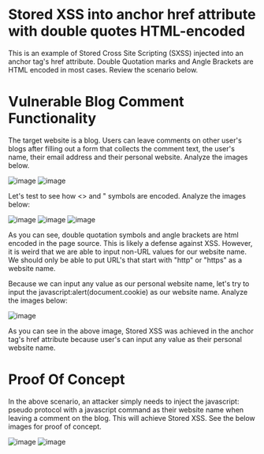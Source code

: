 <h1>Stored XSS into anchor href attribute with double quotes HTML-encoded</h1>

This is an example of Stored Cross Site Scripting (SXSS) injected into an anchor tag's href attribute. Double Quotation marks and Angle Brackets are HTML encoded in most cases. Review the scenario below.

<h1>Vulnerable Blog Comment Functionality</h1>

The target website is a blog. Users can leave comments on other user's blogs after filling out a form that collects the comment text, the user's name, their email address and their personal website.
Analyze the images below.

![image](https://github.com/user-attachments/assets/fa56781f-b0ae-44f4-9e33-b48a3ac49a71)
![image](https://github.com/user-attachments/assets/7698eb43-79b0-4034-89dd-bf2cc8860de9)

Let's test to see how <> and " symbols are encoded. Analyze the images below:

![image](https://github.com/user-attachments/assets/063e898f-2fb7-4ef0-a947-1c35cf40bbb9)
![image](https://github.com/user-attachments/assets/636864f5-04b7-4d3a-8d87-355bc333f8a1)
![image](https://github.com/user-attachments/assets/fdbe307d-af1c-4f65-bac0-213a1640dda2)

As you can see, double quotation symbols and angle brackets are html encoded in the page source. This is likely a defense against XSS. However, it is weird that we are able to input non-URL values
for our website name. We should only be able to put URL's that start with "http" or "https" as a website name.

Because we can input any value as our personal website name, let's try to input the javascript:alert(document.cookie) as our website name. Analyze the images below:

![image](https://github.com/user-attachments/assets/c4c95381-8297-4782-a5f7-8ac3ab70be9f)

As you can see in the above image, Stored XSS was achieved in the anchor tag's href attribute because user's can input any value as their personal website name.

<h1>Proof Of Concept</h1>

In the above scenario, an attacker simply needs to inject the javascript: pseudo protocol with a javascript command as their website name when leaving a comment on the blog. This will achieve Stored XSS.
See the below images for proof of concept.

![image](https://github.com/user-attachments/assets/bdce3077-5d80-4334-af09-4954573fbf0e)
![image](https://github.com/user-attachments/assets/2c318daf-fc91-44a8-96b7-769499a30938)







